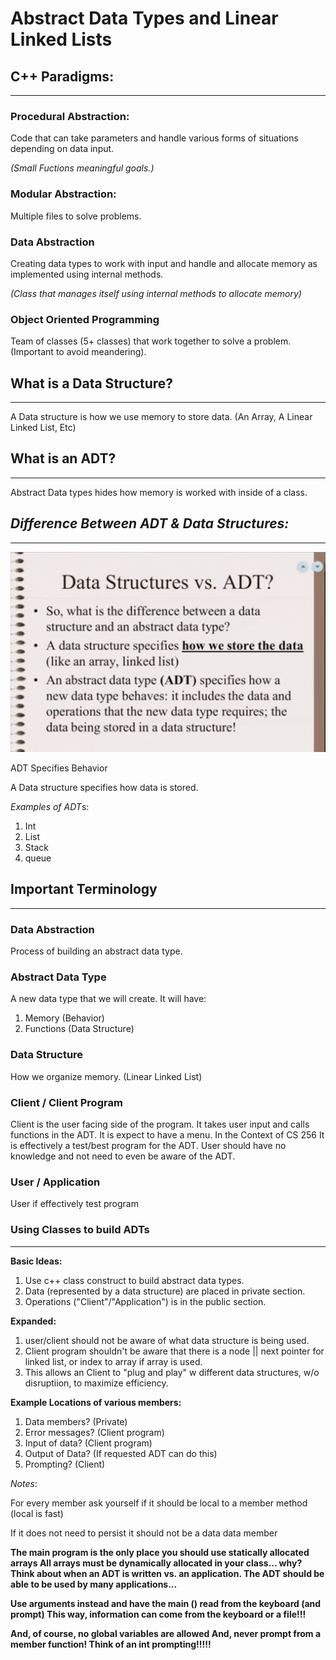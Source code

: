 # **Abstract Data Types and Linear Linked Lists**

## **C++ Paradigms**:
---
### **Procedural Abstraction:**
Code that can take parameters and handle various forms of situations depending on data input.

*(Small Fuctions meaningful goals.)* 
### **Modular Abstraction:**
Multiple files to solve problems.

### **Data Abstraction**
Creating data types to work with input and handle and allocate memory as implemented using internal methods.

*(Class that manages itself using internal methods to allocate memory)*

### **Object Oriented Programming**
Team of classes (5+ classes) that work together to solve a problem. (Important to avoid meandering).

## What is a Data Structure? 
---
A Data structure is how we use memory to store data. (An Array, A Linear Linked List, Etc)

## What is an ADT?
---
Abstract Data types hides how memory is worked with inside of a class.

## *Difference Between ADT & Data Structures:*
---
![Difference Between ADT & Data Structures](DTvsADT.png)

ADT Specifies Behavior

A Data structure specifies how data is stored. 

*Examples of ADT*s:
1. Int
2. List
3. Stack
4. queue

## Important Terminology 
---
### **Data Abstraction**
Process of building an abstract data type.

### **Abstract Data Type**
A new data type that we will create. 
It will have:
1. Memory (Behavior)
2. Functions (Data Structure)

### **Data Structure**
How we organize memory.
(Linear Linked List)

### **Client / Client Program**
Client is the user facing side of the program. It takes user input
and calls functions in the ADT. It is expect to have a menu. In the
Context of CS 256 It is effectively a test/best program for the ADT.
User should have no knowledge and not need to even be aware of the ADT.

### **User / Application**
User if effectively test program

### **Using Classes to build ADTs**
---
**Basic Ideas:**
1. Use c++ class construct to build abstract data types.
2. Data (represented by a data structure) are placed in private section.
3. Operations ("Client"/"Application") is in the public section.

**Expanded:**
1. user/client should not be aware of what data structure is being used.
2. Client program shouldn't be aware that there is a node || next 
pointer for linked list, or index to array if array is
used.
3. This allows an Client to "plug and play" w different 
data structures, w/o disruptiion, to maximize efficiency.

**Example Locations of various members:**

1. Data members? (Private)
2. Error messages? (Client program)
3. Input of data? (Client program)
4. Output of Data? (If requested ADT can do this)
5. Prompting? (Client)

*Notes*:

For every member ask yourself if it should be local to a member method (local is fast)

If it does not need to persist it should not be a data data member

<b>The main program is the only place you
should use statically allocated arrays
All arrays must be dynamically allocated in
your class... why?
Think about when an ADT is written vs.
an application. The ADT should be able to
be used by many applications...

Use arguments instead and have the main ()
read from the keyboard (and prompt)
This way, information can come from the
keyboard or a file!!!

And, of course, no global variables are
allowed And, never prompt from a member
function! Think of an int prompting!!!!!</b>
